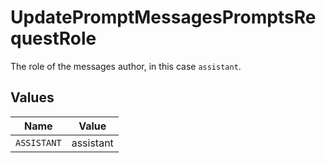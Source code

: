 # UpdatePromptMessagesPromptsRequestRole

The role of the messages author, in this case `assistant`.


## Values

| Name        | Value       |
| ----------- | ----------- |
| `ASSISTANT` | assistant   |